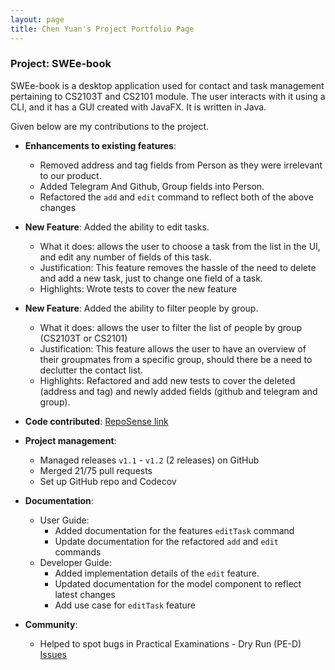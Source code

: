 ```yaml
---
layout: page
title: Chen Yuan's Project Portfolio Page
---
```


### Project: SWEe-book

SWEe-book is a desktop application used for contact and task management pertaining to CS2103T and CS2101 module. The user interacts with it using a CLI, and it has a GUI created with JavaFX. It is written in Java.

Given below are my contributions to the project.


* **Enhancements to existing features**:
  * Removed address and tag fields from Person as they were irrelevant to our product.
  * Added Telegram And Github, Group fields into Person.
  * Refactored the `add` and `edit` command to reflect both of the above changes
  
* **New Feature**: Added the ability to edit tasks.
  * What it does: allows the user to choose a task from the list in the UI, and edit any number of fields of this task.
  * Justification: This feature removes the hassle of the need to delete and add a new task, just to change one field of a task.
  * Highlights: Wrote tests to cover the new feature

* **New Feature**: Added the ability to filter people by group.
  * What it does: allows the user to filter the list of people by group (CS2103T or CS2101)
  * Justification: This feature allows the user to have an overview of their groupmates from a specific group, should there be a need to declutter the contact list.
  * Highlights: Refactored and add new tests to cover the deleted (address and tag) and newly added fields (github and telegram and group).

  
* **Code contributed**: [RepoSense link](https://nus-cs2103-ay2122s1.github.io/tp-dashboard/?search=&sort=groupTitle&sortWithin=title&timeframe=commit&mergegroup=&groupSelect=groupByRepos&breakdown=true&checkedFileTypes=docs~functional-code~test-code~other&since=2021-09-17&tabOpen=true&tabType=authorship&tabAuthor=cyyeu&tabRepo=AY2122S1-CS2103T-W12-2%2Ftp%5Bmaster%5D&authorshipIsMergeGroup=false&authorshipFileTypes=docs~functional-code~test-code~other&authorshipIsBinaryFileTypeChecked=false)

* **Project management**:
  * Managed releases `v1.1` - `v1.2` (2 releases) on GitHub
  * Merged 21/75 pull requests
  * Set up GitHub repo and Codecov
  
* **Documentation**:
  * User Guide:
    * Added documentation for the features `editTask` command
    * Update documentation for the refactored `add` and `edit` commands
  * Developer Guide:
    * Added implementation details of the `edit` feature.
    * Updated documentation for the model component to reflect latest changes
    * Add use case for `editTask` feature

* **Community**:
  * Helped to spot bugs in Practical Examinations - Dry Run (PE-D) [Issues](https://github.com/cyyeu/ped/issues)
